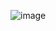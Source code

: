 ![image](https://user-images.githubusercontent.com/68372094/156991917-98e7ea65-e5f1-41c4-a141-8fc46126b02d.png)

